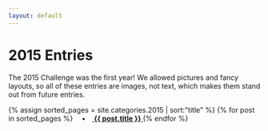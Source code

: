 ```yaml
---
layout: default
---
```

# 2015 Entries

The 2015 Challenge was the first year! We allowed pictures and fancy layouts, so all of these entries are images, not text, which makes them stand out from future entries.

<p>
{% assign sorted_pages = site.categories.2015 | sort:"title" %}
  {% for post in sorted_pages %}
      <strong>&emsp;•&emsp;<a href="{{ post.url }}">
        {{ post.title }}
      </a></strong>
  {% endfor %}
</p>
